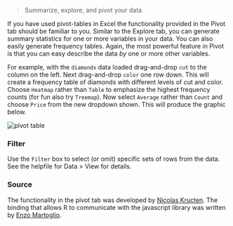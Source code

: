 > Summarize, explore, and pivot your data

If you have used pivot-tables in Excel the functionality provided in the Pivot tab should be familiar to you. Similar to the Explore tab, you can generate summary statistics for one or more variables in your data. You can also easily generate frequency tables. Again, the most powerful feature in Pivot is that you can easy describe the data _by_ one or more other variables.

For example, with the `diamonds` data loaded drag-and-drop `cut` to the column on the left. Next drag-and-drop `color` one row down. This will create a frequency table of diamonds with different levels of cut and color. Choose `Heatmap` rather than `Table` to emphasize the highest frequency counts (for fun also try `Treemap`). Now select `Average` rather than `Count` and choose `Price` from the new dropdown shown. This will produce the graphic below.

![pivot table](figures/pivot.png)

### Filter

Use the `Filter` box to select (or omit) specific sets of rows from the data. See the helpfile for Data > View for details.

### Source

The functionality in the pivot tab was developed by [Nicolas Kructen](http://nicolas.kruchten.com/pivottable/examples/). The binding that allows R to communicate with the javascript library was written by [Enzo Martoglio](https://github.com/smartinsightsfromdata).
